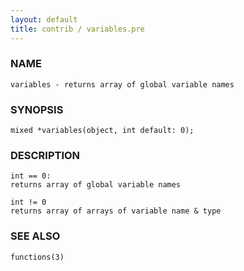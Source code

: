 ```yaml
---
layout: default
title: contrib / variables.pre
---
```


### NAME

    variables - returns array of global variable names

### SYNOPSIS

    mixed *variables(object, int default: 0);

### DESCRIPTION

    int == 0:
    returns array of global variable names

    int != 0
    returns array of arrays of variable name & type

### SEE ALSO

    functions(3)
